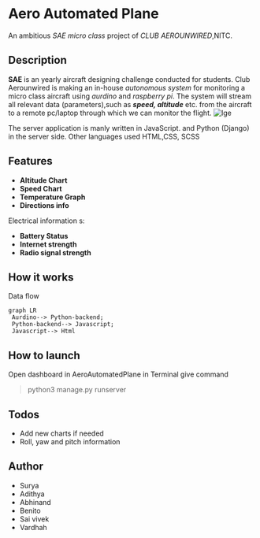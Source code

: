 # Aero Automated Plane
 An ambitious *SAE  micro class* project of _CLUB AEROUNWIRED_,NITC.
## Description
  __SAE__ is an yearly aircraft designing challenge conducted for students.
   Club Aerounwired is making an in-house _autonomous system_ for monitoring a micro class aircraft using _aurdino_ and _raspberry pi_. The system will stream all relevant data (parameters),such as __*speed, altitude*__ etc. from the aircraft to a remote pc/laptop through  which we can monitor the flight.
 ![Ige](https://lh3.googleusercontent.com/6e1ZdC2kljCTLz05aP4KMhqkIpNTJFo986-LOlFaILXTRZDjVRuao4v0XJ2CbZ1mysWm9hCsvwYDwpkwhYsgDw2Am0bVzHpcnB_bsljVydCvVuZTOpotZD90xF_wrrJmqMoWb0A1_9j_LS9WNzTEjVhKbaSy_bjX82KOH39PeN_aRT_kW2RWbNZ-Ns8rPJYh0yU1GkYq5-rL0BrGvaf0Oq91j_32kFTFWSfpU-KKcDjnWA0IX1o16yGJs12Zx1PD2X_ZB4HQOGkSjFdI9uHbW7RV9IvNLG9hWTcSsChWqliDzcjslW04XxWLFLJTRWffALS0P3ljnY170EGnuJg_jzrYXRCYc4j28no8X5YevWLdU74FA1sgR6jE5P_oUmMd_TDFhE9RqZmtXBTiCNwR_gE75K7N14HwxyJo_P5IYqA-3tkBF1U-gt9cxtASYA_y-J1eiMP7ZX_4YwzwQvLuRQj7PB_nx2jjf-3IXo6G-AmA37Wf0SZ5UK6rGB7-zWgWj5-R8XyhJl3q77-16DLIxgtHS3qCaySVIpFpy0h1-OztjQ-gXJ7zA9FADLRXBvSmwqfi5dg0AKNMfGkabQPJKp-IaqpklLs8M3_sT5QKWu20zF1xkE8Iv5cNhO0yLMu815uH-pgfTLxl5OjhcOD1KZG2GF_osnf8SibkHgJw1OikUzRhww49QeNr0X_5xw=w1282-h667-no?authuser=0)
 
 The server application is manly written in JavaScript. and Python (Django) in the server side. Other languages used HTML,CSS, SCSS
 ## Features 
 * __Altitude Chart__
 * **Speed Chart**
 * **Temperature Graph**
 * **Directions info**  

Electrical information s:
* **Battery Status**
* **Internet strength**
* **Radio signal strength** 
##  How it works
Data flow
 ```mermaid
 graph LR
  Aurdino--> Python-backend;
  Python-backend--> Javascript;
  Javascript--> Html
```
## How to launch
Open dashboard in AeroAutomatedPlane in Terminal give command
>python3 manage.py runserver


## Todos 
- Add new charts if needed
- Roll, yaw and pitch information 
## Author
- Surya
- Adithya
- Abhinand
- Benito
- Sai vivek
- Vardhah